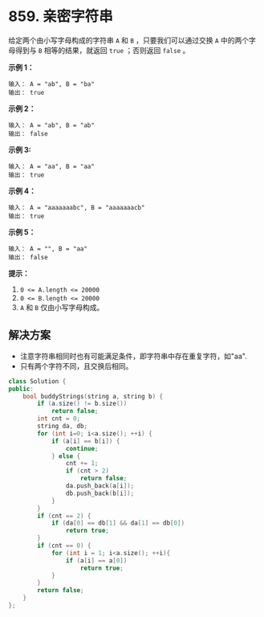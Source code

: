 # 859. 亲密字符串

给定两个由小写字母构成的字符串 `A` 和 `B` ，只要我们可以通过交换 `A` 中的两个字母得到与 `B` 相等的结果，就返回 `true` ；否则返回 `false` 。

 

**示例 1：**

```
输入： A = "ab", B = "ba"
输出： true

```

**示例 2：**

```
输入： A = "ab", B = "ab"
输出： false

```

**示例 3:**

```
输入： A = "aa", B = "aa"
输出： true

```

**示例 4：**

```
输入： A = "aaaaaaabc", B = "aaaaaaacb"
输出： true

```

**示例 5：**

```
输入： A = "", B = "aa"
输出： false

```

 

**提示：**

1. `0 <= A.length <= 20000`
2. `0 <= B.length <= 20000`
3. `A` 和 `B` 仅由小写字母构成。

## 解决方案

* 注意字符串相同时也有可能满足条件，即字符串中存在重复字符，如"aa".
* 只有两个字符不同，且交换后相同。

```c++
class Solution {
public:
    bool buddyStrings(string a, string b) {
        if (a.size() != b.size())
            return false;
        int cnt = 0;
        string da, db;
        for (int i=0; i<a.size(); ++i) {
            if (a[i] == b[i]) {
                continue;
            } else {
                cnt += 1;
                if (cnt > 2)
                    return false;
                da.push_back(a[i]);
                db.push_back(b[i]);
            }
        }
        if (cnt == 2) {
            if (da[0] == db[1] && da[1] == db[0])
                return true;
        }     
        if (cnt == 0) {
            for (int i = 1; i<a.size(); ++i){
                if (a[i] == a[0])
                    return true;
            }
        }
        return false;            
    }
};
```

